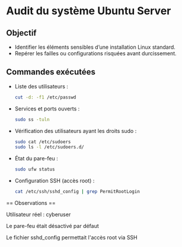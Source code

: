 # Audit du système Ubuntu Server

## Objectif
- Identifier les éléments sensibles d’une installation Linux standard.
- Repérer les failles ou configurations risquées avant durcissement.

## Commandes exécutées

- Liste des utilisateurs :
  ```bash
  cut -d: -f1 /etc/passwd

- Services et ports ouverts :
  ```bash
  sudo ss -tuln
  
- Vérification des utilisateurs ayant les droits sudo :
  ```bash
  sudo cat /etc/sudoers
  sudo ls -l /etc/sudoers.d/

 - État du pare-feu :
   ```bash
   sudo ufw status

 - Configuration SSH (accès root) :
   ```bash
   cat /etc/ssh/sshd_config | grep PermitRootLogin


== Observations ==

Utilisateur réel : cyberuser

Le pare-feu était désactivé par défaut

Le fichier sshd_config permettait l'accès root via SSH

